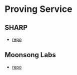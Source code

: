 # Proving Service

## SHARP
- [repo](https://github.com/starkware-libs/cairo-lang/tree/master/src/starkware/cairo/sharp)

## Moonsong Labs
- [repo](https://github.com/Moonsong-Labs/madara-prover-api)
